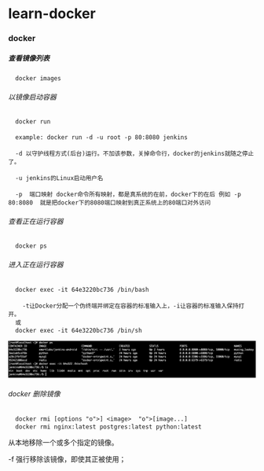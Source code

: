 # learn-docker

### docker


##### 查看镜像列表


```
  docker images
```

###### 以镜像启动容器


```
  docker run
  
  example: docker run -d -u root -p 80:8080 jenkins
  
  -d 以守护线程方式(后台)运行。不加该参数，关掉命令行，docker的jenkins就随之停止了。

  -u jenkins的Linux启动用户名

  -p  端口映射 docker命令所有映射，都是真系统的在前，docker下的在后 例如 -p 80:8080  就是把docker下的8080端口映射到真正系统上的80端口对外访问
```

###### 查看正在运行容器


```
  docker ps
```
###### 进入正在运行容器


```
  docker exec -it 64e3220bc736 /bin/bash
  
    -t让Docker分配一个伪终端并绑定在容器的标准输入上，-i让容器的标准输入保持打开。
  或
  docker exec -it 64e3220bc736 /bin/sh
```
<img src="https://github.com/mrjoechen/learn-docker/blob/master/images/1562312427827.jpg"/>

###### docker 删除镜像
```
  docker rmi [options "o">] <image>  "o">[image...]
  docker rmi nginx:latest postgres:latest python:latest
```
从本地移除一个或多个指定的镜像。

-f 强行移除该镜像，即使其正被使用；

